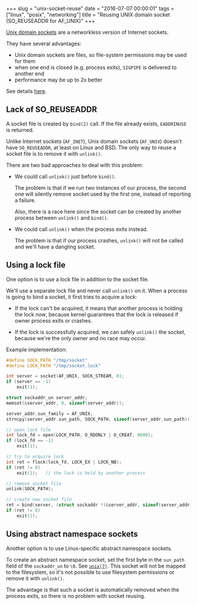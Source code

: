 +++
slug = "unix-socket-reuse"
date = "2016-07-07 00:00:01"
tags = ["linux", "posix", "networking"]
title = "Reusing UNIX domain socket (SO_REUSEADDR for AF_UNIX)"
+++

[Unix domain sockets](https://en.wikipedia.org/wiki/Unix_domain_socket) are a networkless version of Internet sockets.

They have several advantages:

* Unix domain sockets are files, so file-system permissions may be used for them
* when one end is closed (e.g. process exits), `SIGPIPE` is delivered to another end
* performance may be up to 2x better

See details [here](http://lists.freebsd.org/pipermail/freebsd-performance/2005-February/001143.html).

## Lack of SO_REUSEADDR

A socket file is created by `bind(2)` call. If the file already exists, `EADDRINUSE` is returned.

Unlike Internet sockets (`AF_INET`), Unix domain sockets (`AF_UNIX`) doesn't have `SO_REUSEADDR`, at least on Linux and BSD. The only way to reuse a socket file is to remove it with `unlink()`.

There are two bad approaches to deal with this problem:

* We could call `unlink()` just before `bind()`.

    The problem is that if we run two instances of our process, the second one will silently remove socket used by the first one, instead of reporting a failure.

    Also, there is a race here since the socket can be created by another process between `unlink()` and `bind()`.

* We could call `unlink()` when the process exits instead.

    The problem is that if our process crashes, `unlink()` will not be called and we'll have a dangling socket.

## Using a lock file

One option is to use a lock file in addition to the socket file.

We'll use a separate lock file and never call `unlink()` on it. When a process is going to bind a socket, it first tries to acquire a lock:

* If the lock can't be acquired, it means that another process is holding the lock *now*, because kernel guarantees that the lock is released if owner process exits or crashes.

* If the lock is successfully acquired, we can safely `unlink()` the socket, because we're the only owner and no race may occur.

Example implementation:

```c
#define SOCK_PATH "/tmp/socket"
#define LOCK_PATH "/tmp/socket.lock"

int server = socket(AF_UNIX, SOCK_STREAM, 0);
if (server == -1)
    exit(1);

struct sockaddr_un server_addr;
memset(&server_addr, 0, sizeof(server_addr));

server_addr.sun_family = AF_UNIX;
strncpy(server_addr.sun_path, SOCK_PATH, sizeof(server_addr.sun_path));

// open lock file
int lock_fd = open(LOCK_PATH, O_RDONLY | O_CREAT, 0600);
if (lock_fd == -1)
    exit(1);

// try to acquire lock
int ret = flock(lock_fd, LOCK_EX | LOCK_NB);
if (ret != 0)
    exit(1);   // the lock is held by another process

// remove socket file
unlink(SOCK_PATH);

// create new socket file
ret = bind(server, (struct sockaddr *)&server_addr, sizeof(server_addr));
if (ret != 0)
    exit(1);
```

## Using abstract namespace sockets

Another option is to use Linux-specific abstract namespace sockets.

To create an abstract namespace socket, set the first byte in the `sun_path` field of the `sockaddr_un` to `\0`. See [`unix(7)`](http://man7.org/linux/man-pages/man7/unix.7.html). This socket will not be mapped to the filesystem, so it's not possible to use filesystem permissions or remove it with `unlink()`.

The advantage is that such a socket is automatically removed when the process exits, so there is no problem with socket reusing.
